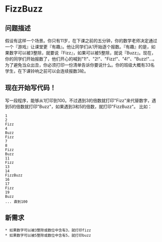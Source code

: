 # FizzBuzz

## 问题描述
假设有这样一个场景。你只有11岁，在下课之前的五分钟，你的数学老师决定通过一个『游戏』让课堂更『有趣』。他让同学们从1开始逐个报数。『有趣』的是，如果数字可以被3整除，就要说『Fizz』，如果可以被5整除，就说『Buzz』。现在，你的同学们开始报数了，他们开心的喊到"1!"、"2!"、"Fizz!"、"4!"、"Buzz!"...。为了避免当众出丑，你必须打印一份清单告诉你要说什么。你的班级大概有33名学生，在下课铃响之前可以会连续报数3轮。

## 现在开始写代码！
写一段程序，能够从1打印到100。不过遇到3的倍数就打印"Fizz"来代替数字，遇到5的倍数就打印"Buzz"，如果遇到3和5的倍数，就打印"FizzBuzz"。
比如：
```
1
2
Fizz
4
Buzz
Fizz
7
8
Fizz
Buzz
11
Fizz
13
14
FizzBuzz
16
17
Fizz
19
Buzz
... 直到100
```

## 新需求
```
* 如果数字可以被3整除或数位中含有3，就打印fizz
* 如果数字可以被5整除或数位中含有5，就打印buzz
```
